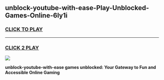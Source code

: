 
## unblock-youtube-with-ease-Play-Unblocked-Games-Online-6ly1i
<h3>
<a href="https://premium76.site?title=unblock-youtube-with-ease&ref=25A">CLICK TO PLAY</a></h3>
<hr>

<h3>
<a href="https://premium76.site?title=unblock-youtube-with-ease&ref=25A">CLICK 2 PLAY</a>
  
</h3>

<a href="https://premium76.site?title=unblock-youtube-with-ease&ref=25A"><img src="https://clearcache.store/games.png"></a>


**unblock-youtube-with-ease games unblocked: Your Gateway to Fun and Accessible Online Gaming**

